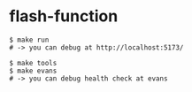 # flash-function

```shell
$ make run
# -> you can debug at http://localhost:5173/

$ make tools
$ make evans
# -> you can debug health check at evans
```
